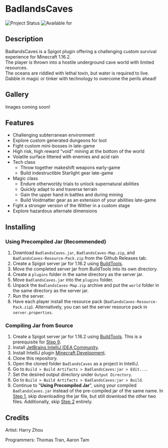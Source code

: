 # BadlandsCaves

![Project Status](https://img.shields.io/badge/Project%20Status-Playable-brightgreen)
![Available for](https://img.shields.io/badge/Available%20for-Minecraft%201.16.2-blue)

## Description
BadlandsCaves is a Spigot plugin offering a challenging custom survival experience for Minecraft 1.16.2.<br>
The player is thrown into a hostile underground cave world with limited resources.<br>
The oceans are riddled with lethal toxin, but water is required to live.<br>
Dabble in magic or tinker with technology to overcome the perils ahead!

## Gallery

Images coming soon!

## Features
- Challenging subterranean environment
- Explore custom generated dungeons for loot
- Fight custom mini-bosses in late-game
- High risk, high reward "void" mining at the bottom of the world
- Volatile surface littered with enemies and acid rain
- Tech class
    - Throw together makeshift weapons early-game
    - Build indestructible Starlight gear late-game
- Magic class
    - Endure otherworldy trials to unlock supernatural abilities
    - Quickly adapt to and traverse terrain
    - Gain the upper hand in battles and during mining
    - Build Voidmatter gear as an extension of your abilities late-game
- Fight a stronger version of the Wither in a custom stage
- Explore hazardous alternate dimensions

## Installing

### Using Precompiled Jar (Recommended)
1. Download `BadlandsCaves.jar`, `BadlandsCaves-Map.zip`, and `BadlandsCaves-Resource-Pack.zip` from the Github Releases tab.
2. Create a Spigot server jar for 1.16.2 using [BuildTools](https://www.spigotmc.org/wiki/buildtools/).
3. Move the completed server jar from BuildTools into its own directory.
4. Create a `plugins` folder in the same directory as the server jar.
5. Move `BadlandsCaves.jar` into the `plugins` folder.
6. Unpack the `BadlandsCaves-Map.zip` archive and put the `world` folder in the same directory as the server jar.
7. Run the server.
8. Have each player install the resource pack (`BadlandsCaves-Resource-Pack.zip`). Alternatively, you can set the server resource pack in `server.properties`.

### Compiling Jar from Source
1. Create a Spigot server jar for 1.16.2 using [BuildTools](https://www.spigotmc.org/wiki/buildtools/). This is a prerequisite for <ins>Step 9</ins>.
2. Install [JetBrains IntelliJ IDEA Community](https://www.jetbrains.com/idea/).
3. Install IntelliJ plugin [Minecraft Development](https://plugins.jetbrains.com/plugin/8327-minecraft-development).
4. Clone this repository.
5. Open the cloned folder `BadlandsCaves` as a project in IntelliJ.
6. Go to `Build > Build Artifacts > BadlandsCaves:jar > Edit...`.
7. Set the desired output directory under `Output Directory`.
8. Go to `Build > Build Artifacts > BadlandsCaves:jar > Build`.
9. Continue to "**Using Precompiled Jar**", using your compiled `BadlandsCaves.jar` instead of the pre-compiled jar of the same name. In <ins>Step 1</ins>, skip downloading the jar file, but still download the other two files. Additionally, skip <ins>Step 2</ins> entirely.

## Credits

Artist: Harry Zhou

Programmers: Thomas Tran, Aaron Tam


<!--
## Gameplay / Progression

- The gameplay is split into two halves: Pre-hardmode and Hardmode
- The Wither Boss Fight acts as the bridge between these halves
- Pre-hardmode can be split into two halves as well
    - The first half is characterized by building a stable settlement with food, clean water, and decent gear to fend off monsters
    - The second half is characterized by exploring and powering up for the Wither fight and Hardmode
        - By the end of this, the player should be at or near max vanilla gear (diamond/netherite, fully enchanted)
        - Undergoing trials and collecting Runes for magic class
- 
-->

